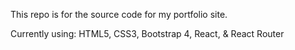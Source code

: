 This repo is for the source code for my portfolio site.

Currently using:
HTML5,
CSS3,
Bootstrap 4,
React, &
React Router
